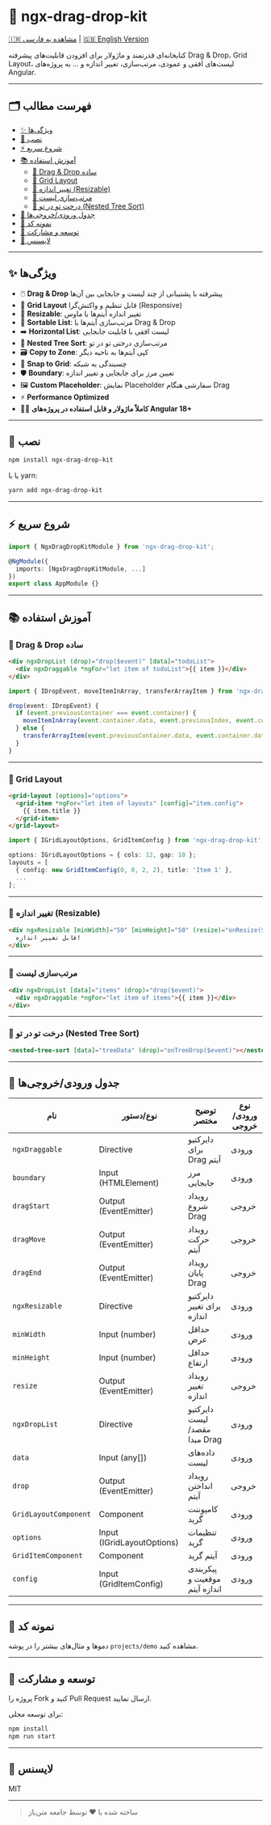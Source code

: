 # 🚀 ngx-drag-drop-kit

[🇮🇷 مشاهده به فارسی](./README.fa.md) | [🇬🇧 English Version](./README.md)

کتابخانه‌ای قدرتمند و ماژولار برای افزودن قابلیت‌های پیشرفته Drag & Drop، Grid Layout، لیست‌های افقی و عمودی، مرتب‌سازی، تغییر اندازه و ... به پروژه‌های Angular.

---

## 🗂️ فهرست مطالب
- [✨ ویژگی‌ها](#-ویژگیها)
- [🔧 نصب](#-نصب)
- [⚡ شروع سریع](#-شروع-سریع)
- [📚 آموزش استفاده](#-آموزش-استفاده)
  - [🎯 Drag & Drop ساده](#drag--drop-ساده)
  - [🧩 Grid Layout](#grid-layout)
  - [📏 تغییر اندازه (Resizable)](#تغییر-اندازه-resizable)
  - [🔄 مرتب‌سازی لیست](#مرتبسازی-لیست)
  - [🌳 درخت تو در تو (Nested Tree Sort)](#درخت-تو-در-تو-nested-tree-sort)
- [📝 جدول ورودی/خروجی‌ها](#-جدول-ورودیخروجیها)
- [🔬 نمونه کد](#-نمونه-کد)
- [🤝 توسعه و مشارکت](#-توسعه-و-مشارکت)
- [📄 لایسنس](#-لایسنس)

---

## ✨ ویژگی‌ها

- 🖱️ **Drag & Drop** پیشرفته با پشتیبانی از چند لیست و جابجایی بین آن‌ها
- 🧩 **Grid Layout** قابل تنظیم و واکنش‌گرا (Responsive)
- 📏 **Resizable**: تغییر اندازه آیتم‌ها با ماوس
- 🔄 **Sortable List**: مرتب‌سازی آیتم‌ها با Drag & Drop
- ➡️ **Horizontal List**: لیست افقی با قابلیت جابجایی
- 🌳 **Nested Tree Sort**: مرتب‌سازی درختی تو در تو
- 🗃️ **Copy to Zone**: کپی آیتم‌ها به ناحیه دیگر
- 🧲 **Snap to Grid**: چسبندگی به شبکه
- 🛡️ **Boundary**: تعیین مرز برای جابجایی و تغییر اندازه
- 🖼️ **Custom Placeholder**: نمایش Placeholder سفارشی هنگام Drag
- ⚡ **Performance Optimized**
- 🧑‍💻 **کاملاً ماژولار و قابل استفاده در پروژه‌های Angular 18+**

---

## 🔧 نصب

```bash
npm install ngx-drag-drop-kit
```
یا با yarn:
```bash
yarn add ngx-drag-drop-kit
```

---

## ⚡ شروع سریع

```typescript
import { NgxDragDropKitModule } from 'ngx-drag-drop-kit';

@NgModule({
  imports: [NgxDragDropKitModule, ...]
})
export class AppModule {}
```

---

## 📚 آموزش استفاده

### 🎯 Drag & Drop ساده

```html
<div ngxDropList (drop)="drop($event)" [data]="todoList">
  <div ngxDraggable *ngFor="let item of todoList">{{ item }}</div>
</div>
```

```typescript
import { IDropEvent, moveItemInArray, transferArrayItem } from 'ngx-drag-drop-kit';

drop(event: IDropEvent) {
  if (event.previousContainer === event.container) {
    moveItemInArray(event.container.data, event.previousIndex, event.currentIndex);
  } else {
    transferArrayItem(event.previousContainer.data, event.container.data, event.previousIndex, event.currentIndex);
  }
}
```

---

### 🧩 Grid Layout

```html
<grid-layout [options]="options">
  <grid-item *ngFor="let item of layouts" [config]="item.config">
    {{ item.title }}
  </grid-item>
</grid-layout>
```

```typescript
import { IGridLayoutOptions, GridItemConfig } from 'ngx-drag-drop-kit';

options: IGridLayoutOptions = { cols: 12, gap: 10 };
layouts = [
  { config: new GridItemConfig(0, 0, 2, 2), title: 'Item 1' },
  ...
];
```

---

### 📏 تغییر اندازه (Resizable)

```html
<div ngxResizable [minWidth]="50" [minHeight]="50" (resize)="onResize($event)">
  قابل تغییر اندازه!
</div>
```

---

### 🔄 مرتب‌سازی لیست

```html
<div ngxDropList [data]="items" (drop)="drop($event)">
  <div ngxDraggable *ngFor="let item of items">{{ item }}</div>
</div>
```

---

### 🌳 درخت تو در تو (Nested Tree Sort)

```html
<nested-tree-sort [data]="treeData" (drop)="onTreeDrop($event)"></nested-tree-sort>
```

---

## 📝 جدول ورودی/خروجی‌ها

| نام           | نوع/دستور              | توضیح مختصر                                 | نوع ورودی/خروجی |
|---------------|------------------------|---------------------------------------------|-----------------|
| `ngxDraggable`| Directive              | دایرکتیو برای Drag آیتم                     | ورودی           |
| `boundary`    | Input (HTMLElement)    | مرز جابجایی                                 | ورودی           |
| `dragStart`   | Output (EventEmitter)  | رویداد شروع Drag                            | خروجی           |
| `dragMove`    | Output (EventEmitter)  | رویداد حرکت آیتم                            | خروجی           |
| `dragEnd`     | Output (EventEmitter)  | رویداد پایان Drag                           | خروجی           |
| `ngxResizable`| Directive              | دایرکتیو برای تغییر اندازه                  | ورودی           |
| `minWidth`    | Input (number)         | حداقل عرض                                    | ورودی           |
| `minHeight`   | Input (number)         | حداقل ارتفاع                                 | ورودی           |
| `resize`      | Output (EventEmitter)  | رویداد تغییر اندازه                         | خروجی           |
| `ngxDropList` | Directive              | دایرکتیو لیست مقصد/مبدا Drag                | ورودی           |
| `data`        | Input (any[])          | داده‌های لیست                                | ورودی           |
| `drop`        | Output (EventEmitter)  | رویداد انداختن آیتم                         | خروجی           |
| `GridLayoutComponent` | Component        | کامپوننت گرید                              | ورودی           |
| `options`     | Input (IGridLayoutOptions) | تنظیمات گرید                            | ورودی           |
| `GridItemComponent`   | Component        | آیتم گرید                                   | ورودی           |
| `config`      | Input (GridItemConfig) | پیکربندی موقعیت و اندازه آیتم                | ورودی           |

---

## 🔬 نمونه کد

دموها و مثال‌های بیشتر را در پوشه `projects/demo` مشاهده کنید.

---

## 🤝 توسعه و مشارکت

پروژه را Fork کنید و Pull Request ارسال نمایید.

برای توسعه محلی:
```bash
npm install
npm run start
```

---

## 📄 لایسنس

MIT

---

> ساخته شده با ❤️ توسط جامعه متن‌باز

